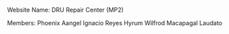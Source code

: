 Website Name: DRU Repair Center (MP2)

Members:
  Phoenix Aangel Ignacio Reyes
  Hyrum Wilfrod Macapagal Laudato